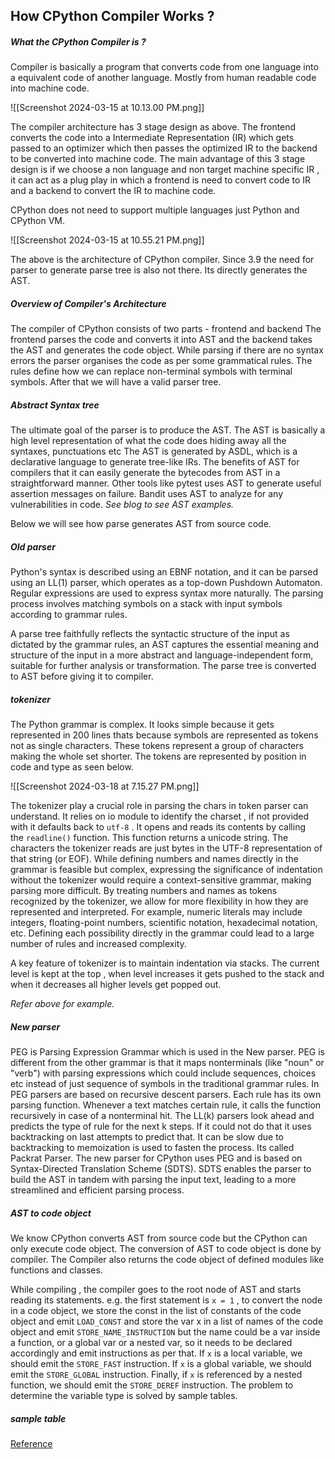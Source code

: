 ## How CPython Compiler Works ?

##### What the CPython Compiler is ?

Compiler is basically a program that converts code from one language into a equivalent code of another language. Mostly from human readable code into machine code. 

![[Screenshot 2024-03-15 at 10.13.00 PM.png]]

The compiler architecture has 3 stage design as above. The frontend converts the code into a Intermediate Representation (IR) which gets passed to an optimizer which then passes the optimized IR to the backend to be converted into machine code.
The main advantage of this 3 stage design is if we choose a non language and non target machine specific IR , it can act as a plug play in which a frontend is need to convert code to IR and a backend to convert the IR to machine code. 

CPython does not need to support multiple languages just Python and CPython VM.

![[Screenshot 2024-03-15 at 10.55.21 PM.png]]

The above is the architecture of CPython compiler. Since 3.9 the need for parser to generate parse tree is also not there. Its directly generates the AST. 

##### Overview of Compiler's Architecture

The compiler of CPython consists of two parts - frontend and backend
The frontend parses the code and converts it into AST and the backend takes the AST and generates the code object.
While parsing if there are no syntax errors the parser organises the code as per some grammatical rules. 
The rules define how we can replace non-terminal symbols with terminal symbols. After that we will have a valid parser tree. 

##### Abstract Syntax tree

The ultimate goal of the parser is to produce the AST. The AST is basically a high level representation of what the code does hiding away all the syntaxes, punctuations etc
The AST is generated by ASDL, which is a declarative language to generate tree-like IRs.
The benefits of AST for compilers that it can easily generate the bytecodes from AST in a straightforward manner. Other tools like pytest uses AST to generate useful assertion messages on failure. Bandit uses AST to analyze for any vulnerabilities in code.
*See blog to see AST examples.*

Below we will see how parse generates AST from source code.
##### Old parser

Python's syntax is described using an EBNF notation, and it can be parsed using an LL(1) parser, which operates as a top-down Pushdown Automaton. Regular expressions are used to express syntax more naturally. The parsing process involves matching symbols on a stack with input symbols according to grammar rules.

A parse tree faithfully reflects the syntactic structure of the input as dictated by the grammar rules, an AST captures the essential meaning and structure of the input in a more abstract and language-independent form, suitable for further analysis or transformation.
The parse tree is converted to AST before giving it to compiler.

##### tokenizer

The Python grammar is complex. It looks simple because it gets represented in 200 lines thats because symbols are represented as tokens not as single characters. These tokens represent a group of characters making the whole set shorter. The tokens are represented by position in code and type as seen below.

![[Screenshot 2024-03-18 at 7.15.27 PM.png]]

The tokenizer play a crucial role in parsing the chars in token parser can understand. It relies on io module to identify the charset , if not provided with it defaults back to `utf-8` . It opens and reads its contents by calling the `readline()` function. This function returns a unicode string. The characters the tokenizer reads are just bytes in the UTF-8 representation of that string (or EOF). 
While defining numbers and names directly in the grammar is feasible but complex, expressing the significance of indentation without the tokenizer would require a context-sensitive grammar, making parsing more difficult. 
By treating numbers and names as tokens recognized by the tokenizer, we allow for more flexibility in how they are represented and interpreted. For example, numeric literals may include integers, floating-point numbers, scientific notation, hexadecimal notation, etc. Defining each possibility directly in the grammar could lead to a large number of rules and increased complexity.

A key feature of tokenizer is to maintain indentation via stacks. The current level is kept at the top , when level increases it gets pushed to the stack and when it decreases all higher levels get popped out.

*Refer above for example.*

##### New parser

PEG is Parsing Expression Grammar which is used in the New parser. PEG is different from the other grammar is that it maps nonterminals (like "noun" or "verb") with parsing expressions which could include sequences, choices etc instead of just sequence of symbols in the traditional grammar rules. 
In PEG parsers are based on recursive descent parsers. Each rule has its own parsing function. Whenever a text matches certain rule, it calls the function recursively in case of a nonterminal hit. 
The LL(k) parsers look ahead and predicts the type of rule for the next k steps. If it could not do that it uses backtracking on last attempts to predict that. It can be slow due to backtracking to memoization is used to fasten the process. Its called Packrat Parser. The new parser for CPython uses PEG and is based on Syntax-Directed Translation Scheme (SDTS).
SDTS enables the parser to build the AST in tandem with parsing the input text, leading to a more streamlined and efficient parsing process. 
##### AST to code object

We know CPython converts AST from source code but the CPython can only execute code object. The conversion of AST to code object is done by compiler. The Compiler also returns the code object of defined modules like functions and classes. 

While compiling , the compiler goes to the root node of AST and starts reading its statements. e.g. the first statement is `x = 1` , to convert the node in a code object, we store the const in the list of constants of the code object and emit `LOAD_CONST` and store the var x in a list of names of the code object and emit `STORE_NAME_INSTRUCTION` but the name could be a var inside a function, or a global var or a nested var, so it needs to be declared accordingly and emit instructions as per that. 
If `x` is a local variable, we should emit the `STORE_FAST` instruction. If `x` is a global variable, we should emit the `STORE_GLOBAL` instruction. Finally, if `x` is referenced by a nested function, we should emit the `STORE_DEREF` instruction. The problem to determine the variable type is solved by sample tables.

##### sample table



[Reference](https://tenthousandmeters.com/blog/python-behind-the-scenes-2-how-the-cpython-compiler-works/)


